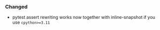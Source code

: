 ### Changed

- pytest assert rewriting works now together with inline-snapshot if you use `cpython>=3.11`
